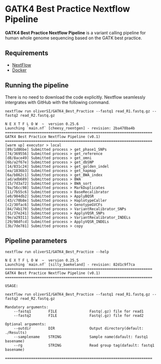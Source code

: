 # GATK4 Best Practice Nextflow Pipeline
**GATK4 Best Practice Nextflow Pipeline** is a variant calling pipeline for human whole genome sequencing based on the GATK best practice.

## Requirements
* <a href="https://www.nextflow.io/">NextFlow</a>
* <a href="https://www.docker.com/">Docker</a>


## Running the pipeline
There is no need to download the code explicitly. Nextflow seamlessly intergrates with GitHub with the following command.
  ```
  nextflow run oliverSI/GATK4_Best_Practice --fastq1 read_R1.fastq.gz --fastq2 read_R2.fastq.gz
  ```
  ```
  N E X T F L O W  ~  version 0.25.6
Launching `main.nf` [cheesy_roentgen] - revision: 2ba478ba4b
====================================================================
GATK4 Best Practice Nextflow Pipeline (v0.1)                        
====================================================================
[warm up] executor > local
[89/1d86be] Submitted process > get_phase1_SNPs
[74/369556] Submitted process > get_reference
[d8/8ace49] Submitted process > get_omni
[6b/a2f67e] Submitted process > get_dbSNP
[14/831c24] Submitted process > get_golden_indel
[ea/1836b3] Submitted process > get_hapmap
[6a/b862c1] Submitted process > get_BWA_index
[ad/adb689] Submitted process > BWA
[15/7d3a72] Submitted process > BWA_sort
[9a/56cc98] Submitted process > MarkDuplicates
[11/7b55c6] Submitted process > BaseRecalibrator
[e0/984db2] Submitted process > ApplyBQSR
[43/c70b8e] Submitted process > HaplotypeCaller
[c2/30fac6] Submitted process > GenotypeGVCFs
[84/74b170] Submitted process > VariantRecalibrator_SNPs
[31/37e241] Submitted process > ApplyVQSR_SNPs
[9e/a29311] Submitted process > VariantRecalibrator_INDELs
[29/98dfcd] Submitted process > ApplyVQSR_INDELs
[3b/7de781] Submitted process > copy
```
## Pipeline parameters
```
nextflow run oliverSI/GATK4_Best_Practice --help
```
```
N E X T F L O W  ~  version 0.25.5
Launching `main.nf` [silly_baekeland] - revision: 82d1c9f7ca
====================================================================
GATK4 Best Practice Nextflow Pipeline (v0.1)                        
====================================================================
 
USAGE: 
 
nextflow run oliverSI/GATK4_Best_Practice --fastq1 read_R1.fastq.gz --fastq2 read_R2.fastq.gz
 
Mandatory arguments:
    --fastq1        FILE               Fastq(.gz) file for read1
    --fastq2        FILE               Fastq(.gz) file for read2
 
Optional arguments:
    --outdir        DIR                Output directory(default: ./Results)
    --samplename    STRING             Sample name(dafault: fastq1 basename)
    --rg            STRING             Read group tag(dafault: fastq1 basename)
 
====================================================================
```
